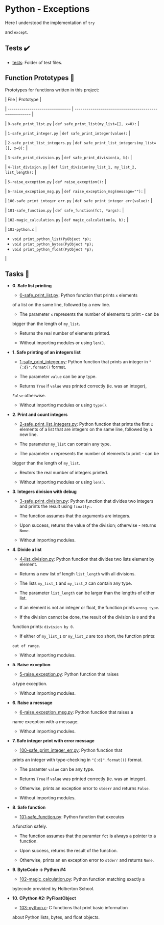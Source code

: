 # Python - Exceptions

Here I understood the implementation of `try`

and `except`.

## Tests :heavy_check_mark:

* [tests](./tests): Folder of test files.

## Function Prototypes :floppy_disk:

Prototypes for functions written in this project:

| File                             | Prototype                                               |

| -------------------------------- | ------------------------------------------------------- |

| `0-safe_print_list.py`           | `def safe_print_list(my_list=[], x=0):`                 |

| `1-safe_print_integer.py`        | `def safe_print_integer(value):`                        |

| `2-safe_print_list_integers.py`  | `def safe_print_list_integers(my_list=[], x=0):`        |

| `3-safe_print_division.py`       | `def safe_print_division(a, b):`                        |

| `4-list_division.py`             | `def list_division(my_list_1, my_list_2, list_length):` |

| `5-raise_exception.py`           | `def raise_exception():`                                |

| `6-raise_exception_msg.py`       | `def raise_exception_msg(message=""):`                  |

| `100-safe_print_integer_err.py`  | `def safe_print_integer_err(value):`                    |

| `101-safe_function.py`           | `def safe_function(fct, *args):`                        |

| `102-magic_calculation.py`       | `def magic_calculation(a, b);`                          |

| `103-python.c`                   | <ul><li>`void print_python_list(PyObject *p);`</li><li>`void print_python_bytes(PyObject *p);`</li><li>`void print_python_float(PyObject *p);`</li></ul> |

## Tasks :page_with_curl:

* **0. Safe list printing**

  * [0-safe_print_list.py](./0-safe_print_list.py): Python function that prints `x` elements

  of a list on the same line, followed by a new line.

  * The parameter `x` represents the number of elements to print - can be

  bigger than the length of `my_list`.

  * Returns the real number of elements printed.

  * Without importing modules or using `len()`.

* **1. Safe printing of an integers list**

  * [1-safe_print_integer.py](./1-safe_print_integer.py): Python function that prints an integer in `"{:d}".format()` format.

  * The parameter `value` can be any type.

  * Returns `True` if `value` was printed correctly (ie. was an integer),

  `False` otherwise.

  * Without importing modules or using `type()`.

* **2. Print and count integers**

  * [2-safe_print_list_integers.py](./2-safe_print_list_integers.py): Python function that prints the first `x` elements of a list that are integers on the same line, followed by a new line.

  * The parameter `my_list` can contain any type.

  * The parameter `x` represents the number of elements to print - can be

  bigger than the length of `my_list`.

  * Reutnrs the real number of integers printed.

  * Without importing modules or using `len()`.

* **3. Integers division with debug**

  * [3-safe_print_division.py](./3-safe_print_division.py): Python function that divides two integers and prints the result using `finally:`.

  * The function assumes that the arguments are integers.

  * Upon success, returns the value of the division; otherwise - returns `None`.

  * Without importing modules.

* **4. Divide a list**

  * [4-list_division.py](./4-list_division.py): Python function that divides two lists element by element.

  * Returns a new list of length `list_length` with all divisions.

  * The lists `my_list_1` and `my_list_2` can contain any type.

  * The parameter `list_length` can be larger than the lengths of either list.

  * If an element is not an integer or float, the function prints `wrong type`.

  * If the division cannot be done, the result of the division is `0` and the

  function prints: `division by 0`.

  * If either of `my_list_1` or `my_list_2` are too short, the function prints:

  `out of range`.

  * Without importing modules.

* **5. Raise exception**

  * [5-raise_exception.py](./5-raise_exception.py): Python function that raises

  a type exception.

  * Without importing modules.

* **6. Raise a message**

  * [6-raise_exception_msg.py](./6-raise_exception_msg.py): Python function that raises a

  name exception with a message.

  * Without importing modules.

* **7. Safe integer print with error message**

  * [100-safe_print_integer_err.py](./100-safe_print_integer_err.py): Python function that

  prints an integer with type-checking in `"{:d}".format())` format.

  * The paramter `value` can be any type.

  * Returns `True` if `value` was printed correctly (ie. was an integer).

  * Otherwise, prints an exception error to `stderr` and returns `False`.

  * Without importing modules.

* **8. Safe function**

  * [101-safe_function.py](./101-safe_function.py): Python function that executes

  a function safely.

  * The function assumes that the paramter `fct` is always a pointer to a function.

  * Upon success, returns the result of the function.

  * Otherwise, prints an en exception error to `stderr` and returns `None`.

* **9. ByteCode -> Python #4**

  * [102-magic_calculation.py](./102-magic_calculation.py): Python function matching exactly a

  bytecode provided by Holberton School.

* **10. CPython #2: PyFloatObject**

  * [103-python.c](./103-python.c): C functions that print basic information

  about Python lists, bytes, and float objects.
